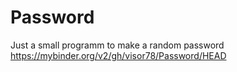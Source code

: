 # Password
Just a small programm to make a random password
https://mybinder.org/v2/gh/visor78/Password/HEAD

